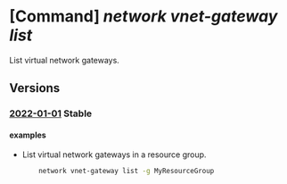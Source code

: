 # [Command] _network vnet-gateway list_

List virtual network gateways.

## Versions

### [2022-01-01](/Resources/mgmt-plane/L3N1YnNjcmlwdGlvbnMve30vcmVzb3VyY2Vncm91cHMve30vcHJvdmlkZXJzL21pY3Jvc29mdC5uZXR3b3JrL3ZpcnR1YWxuZXR3b3JrZ2F0ZXdheXM=/2022-01-01.xml) **Stable**

<!-- mgmt-plane /subscriptions/{}/resourcegroups/{}/providers/microsoft.network/virtualnetworkgateways 2022-01-01 -->

#### examples

- List virtual network gateways in a resource group.
    ```bash
        network vnet-gateway list -g MyResourceGroup
    ```
